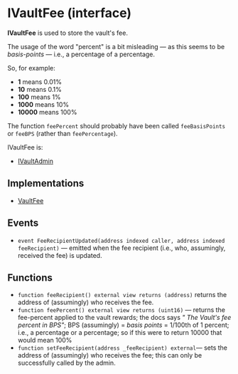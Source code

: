 # IVaultFee (interface)

**IVaultFee** is used to store the vault's fee.

The usage of the word "percent" is a bit misleading — as this seems to be _basis-points_ — i.e., a percentage of a percentage.

So, for example:

* **1** means 0.01%
* **10** means 0.1%
* **100** means 1%
* **1000** means 10%
* **10000** means 100%

The function `feePercent` should probably have been called `feeBasisPoints` or `feeBPS` (rather than `feePercentage`).

IVaultFee is:

* [IVaultAdmin](IVaultAdmin.sol.md)

## Implementations

* [VaultFee](../../contracts/vaults/modules/VaultFee.sol.md)

## Events

* `event FeeRecipientUpdated(address indexed caller, address indexed feeRecipient)` — emitted when the fee recipient (i.e., who, assumingly, received the fee) is updated.

## Functions

* `function feeRecipient() external view returns (address)`   returns the address of (assumingly) who receives the fee.
* `function feePercent() external view returns (uint16)` — returns the fee-percent applied to the vault rewards; the docs says _" The Vault's fee percent in BPS"_; BPS (assumingly) = _basis points_ = 1/100th of 1 percent; i.e., a percentage or a percentage; so if this were to return 10000 that would mean 100% 
* `function setFeeRecipient(address _feeRecipient) external`— sets the address of (assumingly) who receives the fee; this can only be successfully called by the admin.

